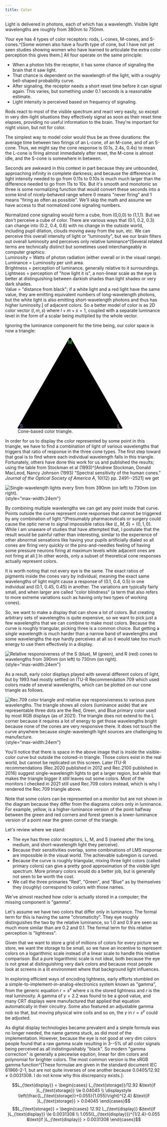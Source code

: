 ```yaml
---
title: Color
...
```


Light is delivered in photons, each of which has a wavelength. Visible light wavelengths are roughly from 380nm to 750nm.

Your eye has 4 types of color receptors:
rods, L-cones, M-cones, and S-cones.^[Some women also have a fourth type of cone, but I have not yet seen studies showing women who have learned to articulate the extra color perception this gives them.]
All four operate on the same principle:

- When a photon hits the receptor, it has some chance of signaling the brain that it saw light.
- That chance is dependent on the wavelength of the light, with a roughly bell-shaped probability curve.
- After signaling, the receptor needs a short reset time before it can signal again. This varies, but something under 0.1 seconds is a reasonable estimate.
- Light intensity is perceived based on frequency of signaling.

Rods react to most of the visible spectrum and react very easily, so except in very dim-light situations they effectively signal as soon as their reset time elapses, providing no useful information to the brain. They're important for night vision, but not for color.

The simplest way to model color would thus be as three durations: the average time between two firings of an L-cone, of an M-cone, and of an S-cone. Thus, we might say the cone response is (0.1s, 2.4s, 0.4s) to mean the L-cone is firing almost immediately after reset, the M-cone is almost idle, and the S-cone is somewhere in between.

Seconds are awkward in this context in part because they are unbounded, approaching infinity in complete darkness; and because the difference in light intensity needed to go from 0.11s to 0.10s is much much larger than the difference needed to go from 11s to 10s. But it's smooth and monotonic so three is some normalizing function that would convert these seconds into a some kind of nicely-behaved range where 0 means "never firing" and 1 means "firing as often as possible". We'll skip the math and assume we have access to that normalized cone signaling numbers.

Normalized cone signaling would form a cube, from (0,0,0) to (1,1,1).
But we don't perceive a cube of color.
There are various ways that (0.1, 0.2, 0.3) can change into (0.2, 0.4, 0.6) with no change in the outside world, including pupil dilation, clouds moving away from the sun, etc. We can perceive this overall intensity of light or "luminosity", but we our brain filters out overall luminosity and perceives only relative luminance^[Several related terms are technically distinct but sometimes used interchangeably in computer graphics:<br/>Luminosity = Watts of photon radiation (either overall or in the visual range).<br/>Luminance = Luminosity per unit area.<br/>Brightness = perception of luminance, generally relative to it surroundings.<br/>Lightness = perception of "how light it is", a non-linear scale as the eye is better at distinguishing between darkish shades than light shades or very dark shades.<br/>Value = "distance from black"; if a white light and a red light have the same value, they are emitting equivalent numbers of long-wavelength photons, but the white light is also emitting short-wavelength photons and thus has higher luminosity.] of adjacent colors. So a better model of color is as 2D color vector $(l,m,s)$ where $l+m+s = 1$, coupled with a separate luminance level in the form of a scalar being multiplied by the whole vector.

Ignoring the luminance component for the time being, our color space is now a triangle:

<figure>
<svg xmlns="http://www.w3.org/2000/svg" version="1.1" viewBox="-2 -2 204 177.20508075688772" style="max-width:24em">
<path d="M 200,173.20508075688772 100,0 0,173.20508075688772 Z" stroke-width="4" stroke="black" stroke-linejoin="round" fill="black"/>
<text x="195" y="173.20508075688772" fill="#ff8080" text-anchor="middle" font-family="arial" font-size="10px">L</text>
<text x="100" y="10" fill="#00ff00" text-anchor="middle" font-family="arial" font-size="10px">M</text>
<text x="5" y="173.20508075688772" fill="#8080ff" text-anchor="middle" font-family="arial" font-size="10px">S</text>
</svg>
<figcaption>Cone-based color triangle.</figcaption>
</figure>

In order for us to display the color represented by some point in this triangle, we have to find a combination of light of various wavelengths that triggers that ratio of response in the three cone types. The first step toward that goal is to find where each individual wavelength falls in this triangle.
Fortunately, others have done this work for us and published the results;
using the table from Stockman et al (1993)^[Andrew Stockman, Donald MacLeod, Nancy Johnson (1993) "Spectral sensitivity of the human cones." *Journal of the Optical Society of America A*, 10(12) pp. 2491--2521] we get

![Single-wavelength lights every 5nm from 390nm (on left) to 730nm (on right).](color-area.svg){style="max-width:24em"}

By combining multiple wavelengths we can get any point inside that curve. Points outside the curve represent cone responses that cannot be triggered by any combination of light.^[Presumably pharmaceuticals or surgery could cause the optic nerve to signal impossible ratios like $(L,M,S)=(0,1,0)$. While I am unaware of studies that have attempted that, I postulate that the result would be painful rather than interesting, similar to the experience of other abnormal sensations like having your pupils artificially dialed so all cones are firing very quickly or the pins-and-needles feeling of having some pressure neurons firing at maximum levels while adjacent ones are not firing at all.]
In other words, only a subset of theoretical cone responses actually represent colors. 

It is worth noting that not every eye is the same. The exact ratios of pigments inside the cones vary by individual, meaning the exact same wavelengths of light might cause a response of (0.1, 0.4, 0.5) in one individual and (0.1, 0.45, 0.45) in another. The variations are typically fairly small, and when larger are called "color blindness" (a term that also refers to more extreme variations such as having only two types of working cones).

So, we want to make a display that can show a lot of colors. But creating arbitrary sets of wavelengths is quite expensive, so we want to pick just a few wavelengths that we can combine to make most colors. Because the curve is roughly triangular, picking three is a common choice. But getting a *single* wavelength is much harder than a narrow band of wavelengths and some wavelengths the eye hardly perceives at all so it would take too much energy to use them effectively in a display.

![Relative responsiveness of the S (blue), M (green), and R (red) cones to wavelengths from 390nm (on left) to 730nm (on right).](color-response.svg){style="max-width:24em"}

As a result, early color displays played with several different colors of light, but by 1993 had mostly settled on ITU-R Recommendation 709 which used colors made of several wavelengths, which can be plotted on our cone triangle as follows.

![Rec.709 color triangle and relative eye responsiveness to various pure wavelengths. The triangle shows all colors (luminance aside) that are representable  three dots are the Red, Green, and Blue primary color used by most RGB displays (as of 2021). The triangle does not extend to the L corner because it requires a lot of energy to get those wavelengths bright because none of the cones are very responsive there. It does not touch the curve anywhere because single-wavelength light sources are challenging to manufacture.](color-curve.svg){style="max-width:24em"}

You'll notice that there is space in the above image that is inside the visible-color curve but outside the colored-in triangle. Those colors exist in the real world, but cannot be replicated on this screen. Later ITU-R recommendations (Rec.2020 published in 2012 and Rec.2100 published in 2016) suggest single-wavelength lights to get a larger region, but while that makes the triangle bigger it still leaves out some colors. Most of the monitors I checked in 2021 still used Rec.709 colors instead, which is why I rendered the Rec.709 triangle above.

Note that some colors can be represented on a monitor but are not shown in the diagram because they differ from the diagrams colors only in luminance.
For example, yellow, is a higher-luminance version of the point halfway between the green and red corners
and forest green is a lower-luminance version of a point near the green corner of the triangle.


Let's review where we stand:

- The eye has three color receptors, L, M, and S (named after the long, medium, and short-wavelength light they perceive).
- Because their sensitivities overlap, some combinations of LMS response are impossible in the visual world. The achievable subregion is curved.
- Because the curve is roughly triangular, mixing three light colors (called primary colors) can give a pretty good approximation of the visible light spectrum. More primary colors would do a better job, but is generally not seen to be worth the cost.
- We call the three primaries "Red", "Green", and "Blue" as by themselves they (roughly) correspond to colors with those names.

We've almost reached how color is actually stored in a computer; the missing component is "gamma".

Let's assume we have two colors that differ only in luminance.
The formal term for this is having the same "chromaticity".
They eye roughly distinguishes the two by the relative luminance,
so 1.0 and 0.9 are seen as much more similar than are 0.2 and 0.1.
The formal term for this relative perception is "lightness".

Given that we want to store a grid of millions of colors for every picture we store, we want the storage to be small, so we have an incentive to represent colors on a logarithmic scale instead of a linear scale to handle this relative comparison.
But a pure logarithmic scale is not ideal, both because the eye is not great at distinguishing very dark colors
and because most people look at screens in a lit environment where that background light influences.

In exploring efficient ways of encoding lightness, early efforts stumbled on a simple-to-implement-in-analog-electronics system known as "gamma", from the generic equation $r = s^{\gamma}$ where $s$ is the stored lightness and $r$ is the real luminosity. A gamma of $\gamma = 2.2$ was found to be a good value, and many CRT displays were manufactured that applied that equation automatically in their circuitry. Some also featured an adjustable gamma nob so that, but moving physical wire coils and so on, the $\gamma$ in $r = s^{\gamma}$ could be adjusted.

As digital display technologies became prevalent and a simple formula was no longer needed, the name gamma stuck, as did most of the implementation. However, because the eye is not good at very dim colors people found that a raw gamma scale resulting in 3--5% of all color signals being perceived as all indistinguishably "black". So modern "gamma correction" is generally a piecewise eqution, linear for dim colors and polynomial for brighter colors. The most common version is the sRGB gamma function^[These formulae are given in the standard document IEC 61966-2-1, but are not quite inverses of one another because $0.0405/12.92 \ne 0.0031308$. I do not know why this discrepancy exists.]:

$$L_{\text{display}} = \begin{cases}
L_{\text{storage}}/12.92 &\text{if }L_{\text{storage}} \le 0.04045 \\
\displaystyle \left(\frac{L_{\text{storage}}+0.055}{1.055}\right)^{2.4} &\text{if }L_{\text{storage}} > 0.04045
\end{cases}$$
$$L_{\text{storage}} = \begin{cases}
12.92 L_{\text{display}} &\text{if }L_{\text{display}} \le 0.0031308 \\
1.055{L_{\text{display}}}^{1/2.4}-0.055 &\text{if }L_{\text{display}} > 0.0031308
\end{cases}$$



<!--






Color is more complicated than you think it is, and much of that complication will matter in computer graphics.

# Overview

- Perceptual light is comprised of many photons, each with a single wavelength.
- Three types of cones dominate our color vision. Rods are ineffective except in very dim situations.
- Each cone responds to photons with a range of wavelengths
    - The L cones respond to the longest wavelengths: roughly 470–655nm
    - The M cones respond to the medium wavelengths: roughly 455–620nm
    - The S cones respond to the shortest wavelengths: roughly 405–500nm
- Perceptually, color is split between chromaticity and luminosity
    - Luminosity is perceived overall brightness
        - This is relative to other nearby illumination
        - Some wavelengths look brighter than others: 560nm (yellowish-green) is the brightest-looking
        - The eye is better at distinguishing shades of darker luminosity than brighter luminosity
    - Chromaticity is perceived color
        - Chromaticity is defined by relative responsiveness of L, M, and S cones,
            which can be represented by a normalized vector like $\frac{(L,M,S)}{L+M+S}$
        - The set of all normalized 3-vectors makes up a triangle.
        - Because of responsiveness overlap, no light can cause the M cone to respond without also having L and/or S response. Thus, normalized vectors like $(0,1,0)$ cannot be created by any visual phenomenon.
        - Plotting all pure-wavelength light within the triangle shows a curved line, something like a lopsided horseshoe. Any point inside that horseshoe can be created by some combination of light, and except at the edges by many different combinations of light.
        - The perceived importance of color is not linear, so the most popular chromaticity diagrams (like CIE 1931s's $xy$ diagram) incorporate a nonlinear scaling factor
- Light-emitting displays (including most current screens) present a subset of chromaticities by mixing three colors of light
    - Single-wavelength lights are impractical to engineer at display scales, so the primary colors emit a narrow band of wavelengths instead, meaning their chromaticities are in the interior of the chromaticity diagram, not on its edges
    - The eye is not very sensitive to the most-blue and most-red visible wavelengths, so using them is energy-inefficient
    - The chromaticity diagram has a curved boundary, while three primary colors gives a triangle inside it. No finite number of primary colors can represent every chromaticity.
    - We generally call the light-emissive primary colors Red, Green, and Blue or RGB. Red mostly stimulates L cones, Blue mostly stimulates S cones, and Green is a compromise point in the curved region of the diagram stimulating M strongly, L less strongly, and S only a little.
- Light-absorbing displays (primarily color printers) present a subset of chromaticities by combining pigments that absorb different subsets of light.
    - The most popular pigments are
        - Cyan (C), which absorbs most wavelengths that primarily trigger the L cone 
        - Magenta (M), which absorbs most wavelengths that primarily trigger the M cone 
        - Yellow (Y), which absorbs most wavelengths that primarily trigger the S cone 
        - Black (K), which absorbs all of the visible spectrum
    - To be able to present bright colors, the absorbtion profiles should have minimal overlap. But because pigments do not have crisp wavelength boundaries, that means some wavelengths aren't fully absorbed even if CMY are applied at full strength. This is one reason that black is included (another reason is cost, as black is inexpensive to produce and popular in practice).
    - Because black absorbs some light that the other primaries don't, it can be thought of as a fourth print primary color that expands the set of representable chromaticities. However, it can only be used for that purpose if the color is not bright, and its contributions are relatively small.
    - $\displaystyle\begin{array}{l}R \approx 1-C-K\\G \approx 1-M-K\\B \approx 1-Y-K\end{array}$<br/> but these simulated RGB primaries each cover a much wider set of wavelengths than those used in light-emitting displays so the resulting representable chromaticities are a smaller subset of those possible in nature.
    - Using more pigments both allows a better approximation of the curved chromaticity diagram and allows narrower wavelength specificity, moving the covered region close to the edges of the diagram.
- Digital storage of color  ...
    - ...
- Digital presentation of color for artists  ...
    - ...

# Physics

Each photon has a wavelength and energy, which are different ways of measuring the same thing: high energy = short wavelength. Visible light has wavelengths between 380nm and 750nm.

Most sources of light include photons of many different wavelengths. The main exceptions are lasers, light-emitting diodes, and some types of florescence and phosphorescence.


# Biology

Your eye has four^[A small percentage of females have five: rods and four types of cones. I am unaware of any study showing these women have learned to distinguish the extra colors those extra cones theoretically allow them to perceive.] types of light receptors: rods and three types of cones. All four operate on the same general principle:

- When a photon hits the receptor, it has some chance of signalling the brain that it saw light.
- That chance is dependant on the wavelength of the light, with a roughly bell-shaped probability curve.
- After signaling, the receptor needs a short reset time before it can signal again.
- Light intensity is percieved based on frequency of signalling.

The rods react to most visible spectrum wavelenghts and have high proability of signaling; in any well-lit scenario they are more-or-less all continuously signalling; only in very dim-light situations do they provide useful visual information to the brain.

| Energy | Wavelength | Color | Peak | Approximate Range |
|:------:|:----------:|:-----:|:----:|:-----:|
| High (H) | Short (S) | Blue | 445nm | 400–520nm |
| Medium (M) | Medium (M) | Green | 535nm | 420–640nm |
| Low (L) | Long (L) | Red | 575nm | 450–680nm |

![Graph of reactivity of three cones (from [wikimedia](https://commons.wikimedia.org/wiki/File:Cones_SMJ2_E.svg))](https://upload.wikimedia.org/wikipedia/commons/1/1e/Cones_SMJ2_E.svg)

Because of the overlap of cone sensitivity regions, there is no wavelength or combination of wavelengths of light that will cause the medium-sensitivity "green" cone to signal the brain without one of the other two cone types also signaling the brain.

You have many more red and green cones than blue cones, and the precise ratios vary by person and by region of the retina. This distribution effects only the resolution of perception in different colors, not the perceived color itself.

Pupils will dilate or contract to try to keep the number of photons entering the eye within optimal ranges: few enough photons that you can distinguish between light intensities, but enough photons that cones are providing frequent information to the brain. This means that absolute intensity of illumination is not a perfect predictor of perceived brightness of color: rather, brightness is perceived relative to the overall scene.

The optic center of the brain further removes perception of intensity and, to some degree, color. A region appears to be darker if surrounded by brighter things and brighter if surrounded by darker things. Similarly, after some time wearing rose-colored glasses the world stops looking rose-colored and starts to look normal again. Both of these phenomenon are cognitive, not physiological, but also both hard-wired into the brain.


# Modeling Cones

A straightforward way of modeling the perception of color is with three numbers: the signaling rate (in Hertz) of each of the three cone types. Perhaps for one region each red cone is signaling six times a second, each green cone once every four seconds, and each blue cone twice a second, for a cone response vector of (6, ¼, 2). This can be seen as the color data that travels along the optic nerve from retina to brain.

<figure>
<svg viewBox="0 15 200 220" style="max-width:30em; display:table; margin:auto; font-size:10px; font-family:Arial;">
<circle cx="40" cy="160" r="2"/>
<line x1="40" y1="160" x2="40" y2="40" stroke="black"/>
<path d="m 40,40 -2,0 2,-6 2,6 Z"/>
<text x="40" y="26" text-anchor="middle" fill="green">M</text>
<g transform="translate(40,160) rotate(80) translate(-40,-160)">
<line x1="40" x2="40" y1="160" y2="40" stroke="black"/>
<path d="m 40,40 -2,0 2,-6 2,6 Z"/>
</g>
<text x="170" y="138" text-anchor="start" fill="darkred">L</text>
<g transform="translate(40,160) rotate(130) translate(-40,-160)">
<line x1="40" x2="40" y1="160" y2="80" stroke="black"/>
<path d="m 40,80 -2,0 2,-6 2,6 Z"/>
</g>
<text x="108" y="222" text-anchor="start" fill="blue">S</text>
<text x="36" y="163" text-anchor="end">0 Hz</text>
<line x1="30" y1="60" x2="38" y2="60" stroke="black"/>
<text x="28" y="63" text-anchor="end">12 Hz</text>
<line x1="142" y1="145" x2="142" y2="153" stroke="black"/>
<text x="142" y="163" text-anchor="middle">12 Hz</text>
<line x1="86" y1="202" x2="86" y2="210" stroke="black"/>
<text x="86" y="220" text-anchor="middle">12 Hz</text>
</svg>
<figcaption>Three cone response rates.</figcaption>
</figure>

The cone response vector is not particularly useful representation for computer graphics; indeed, I've never seen it used in any code. One problem is its nonlinear scale: doubling the number of photons brings the Hz twice as close to their maximum value and that maximum, while *roughly* 12 Hz, varies by person and is a bit different each time each cone it signals. So we want to apply some kind of nonlinear rescaling of the axes to bring them into more perceptually-useful units.

<figure>
<svg viewBox="0 15 240 210" style="max-width:33em; display:table; margin:auto; font-size:10px; font-family:Arial;">
<circle cx="40" cy="160" r="2"/>
<line x1="40" y1="160" x2="40" y2="40" stroke="black"/>
<path d="m 40,40 -2,0 2,-6 2,6 Z"/>
<text x="40" y="26" text-anchor="middle" fill="green">M</text>
<g transform="translate(40,160) rotate(80) translate(-40,-160)">
<line x1="40" x2="40" y1="160" y2="40" stroke="black"/>
<path d="m 40,40 -2,0 2,-6 2,6 Z"/>
</g>
<text x="170" y="138" text-anchor="start" fill="darkred">L</text>
<g transform="translate(40,160) rotate(130) translate(-40,-160)">
<line x1="40" x2="40" y1="160" y2="80" stroke="black"/>
<path d="m 40,80 -2,0 2,-6 2,6 Z"/>
</g>
<text x="108" y="222" text-anchor="start" fill="blue">S</text>
<text x="36" y="163" text-anchor="end">0</text>
<line x1="30" y1="60" x2="38" y2="60" stroke="black"/>
<text x="28" y="63" text-anchor="end">1</text>
<line x1="142" y1="145" x2="142" y2="153" stroke="black"/>
<text x="142" y="163" text-anchor="middle">1</text>
<line x1="86" y1="202" x2="86" y2="210" stroke="black"/>
<text x="86" y="220" text-anchor="middle">1</text>
<g stroke-dasharray="2 2" fill="none" stroke="black">
<path d="m 40,60 102,-15 0,97 46,41 -102,15 0,-97 102,-15 0,97 M 40,60 l 46,41 M 40,60 m 102,-15 46,41"/>
</g>
</svg>
<figcaption>Volume of possible normalized cone response rates.</figcaption>
</figure>

However, a normalized volume is still not ideal because both the pupil and the optic center normalize overall brightness. Effectively that means we perceive *relative* response rates far more than we perceive *absolute* response rates. Conceptually, this projects a point in the volume onto a brightness-normalized plane, where (1, 1, 0) and (⅓, ⅓, 0) look like the same color (unless they are next to one another, in which case one looks darker than the other).

<figure>
<svg viewBox="0 15 240 210" style="max-width:33em; display:table; margin:auto; font-size:10px; font-family:Arial;">
<circle cx="40" cy="160" r="2"/>
<line x1="40" y1="160" x2="40" y2="40" stroke="black"/>
<path d="m 40,40 -2,0 2,-6 2,6 Z"/>
<text x="40" y="26" text-anchor="middle" fill="green">M</text>
<g transform="translate(40,160) rotate(80) translate(-40,-160)">
<line x1="40" x2="40" y1="160" y2="40" stroke="black"/>
<path d="m 40,40 -2,0 2,-6 2,6 Z"/>
</g>
<text x="170" y="138" text-anchor="start" fill="darkred">L</text>
<g transform="translate(40,160) rotate(130) translate(-40,-160)">
<line x1="40" x2="40" y1="160" y2="80" stroke="black"/>
<path d="m 40,80 -2,0 2,-6 2,6 Z"/>
</g>
<text x="108" y="222" text-anchor="start" fill="blue">S</text>
<text x="36" y="163" text-anchor="end">0</text>
<line x1="30" y1="60" x2="38" y2="60" stroke="black"/>
<text x="28" y="63" text-anchor="end">1</text>
<line x1="142" y1="145" x2="142" y2="153" stroke="black"/>
<text x="142" y="163" text-anchor="middle">1</text>
<line x1="86" y1="202" x2="86" y2="210" stroke="black"/>
<text x="86" y="220" text-anchor="middle">1</text>
<g stroke-dasharray="2 2" fill="none" stroke="black">
<path d="m 40,60 102,-15 0,97 46,41 -102,15 0,-97 102,-15 0,97 M 40,60 l 46,41 M 40,60 m 102,-15 46,41"/>
</g>
<path d="m 40,60 102,82 -56,56 z" fill="rgba(0,0,0,0.25)"/>
</svg>
<figcaption>Conceptual plane of color perception within normalized cone response volume.</figcaption>
</figure>


Conceptually, this gives us a triangle of possible colors,
to which relative brightness can be added as a third axis.
However, cone responsiveness overlaps so not all of this triangle of colors is achievable in practice.
Plotting single-wavelength light within this triangle shows a curved-boundary subregion; all colors that can be perceived (without artificial stimulation of cones via some input other than light^[I have never encountered studies where cones are stimulated artificially via surgery or drugs, but know of no intrinsic reason why they could not be. In theory, this could cause a person to perceive colors that are literally impossible in the real world.]) lie within this subregion.

![Single-wavelength lights within normalized cone response color triangle.^[Plotted based on data from Andrew Stockman, Donald MacLeod, Nancy Johnson (1993) "Spectral sensitivity of the human cones." *Journal of the Optical Society of America A*, 10(12) pp. 2491--2521]](color-curve.svg){style="max-width:24em"}

The two extremes of this curve are worth note.

At the long-wavelength extreme, even the L cone is not very receptive; so while the eye can distinguish between 700nm from 730nm, it requires a very strong red-only light source with virtually no ambient photons of other wavelengths to achieve that color perception. That lighting condition happens so rarely in nature that most people have no experience distinguishing "very red" from simply "red".

At the short-wavelength extreme, the curve hooks back toward red. Wavelengths shorter than about 430nm look similar to a mix of the 430nm "most blue" light and a little red light.
The size and strength of that hook varies by person, and can cause some people to see a hint of violet beyond the blue end of a rainbow.
Everyone can perceive that same violet if exposed to mix of a lot of blue and a little red light.

# Perceived Chromaticity

Our brain is far more sensitive to some colors than others. If you ask someone "which are more similar: this pair of colors or that pair of colors" their answers will not generally correlated to wavelength, number of distinct wavelengths needed, or any other simple function of light or cones.
The *Commission Internationale de l'éclairage* (CIE, known in English as the International Commission on Illumination) has performed human studies like this several times, starting in the 1920s, to produce various "chromaticity color spaces" by warping the light-possible part of the triangle so that distances in the color space are roughly equivalent to perceived differences of color.
The best known of these are CIE-1931 and CIELUV.

![A false-color picture of CIE-1931 (from [wikimedia](https://commons.wikimedia.org/wiki/File:CIE-1931_diagram_in_LAB_space.svg))](https://upload.wikimedia.org/wikipedia/commons/5/5f/CIE-1931_diagram_in_LAB_space.svg){style="max-width:30em"}

![A false-color picture of CIELUV (from [wikimedia](https://commons.wikimedia.org/wiki/File:CIE_1976_UCS.png))](https://upload.wikimedia.org/wikipedia/commons/8/83/CIE_1976_UCS.png){style="max-width:30em"}

Note that the above images have colors, but the colors used are *not* the colors represented by the corresponding regions of the chromaticity diagram.
You are viewing them on a screen or in print, neither of which are capable of representing all chromaticities.

Both diagrams have two axes;
$x$ and $y$ for CIE-1931 and $u'$ and $v'$ for CIELUV.
When it is important to model colors based on perceptual distance between them, computer graphics commonly works in one of these coordinate systems, with a third axis for *luminance*, the perceived brightness of a color.

Note that luminance is not simply the photonic energy of light nor the sum of cone responsiveness.
We perceive green light as being much brighter than red light, and red light as being much brighter than blue light.

:::aside
**CIE 1931**

Despite many issues having been identified and alternate chromaticity spaces being proposed since its creation, CIE 1931 remains the dominate way to defined chromaticity today. It can be derived from LMS responsiveness via the intermediate values XYZ (note: case maters, X and x are distinct).

XYZ values were part of the CIE-1931 specification and predate our current understanding of cone responsiveness, but a conversion between XYZ and cone responsiveness was published as the Hunt-Pointer-Estevez matrix in 1980^[Schanda, Jnos, ed. (2007). *Colorimetry*. p. 305. [doi:10.1002/9780470175637](https://doi.org/10.1002%2F9780470175637).]:
$$
\begin{bmatrix}X\\Y\\Z\end{bmatrix} =
\begin{bmatrix}1.9102&-1.11212&0.20191\\0.37095&0.62905&0\\0&0&1\end{bmatrix}
\begin{bmatrix}L\\M\\S\end{bmatrix}
$$

Given XYZ values, the defining formulae for CIE xy are
$$x = \frac{X}{X+Y+Z}$$
$$y = \frac{Y}{X+Y+Z}$$

Combing the matrix with the defining formulae we have
$$x = \frac{1.9102 L - 1.11212 M + 0.20191 S}{-0.48307 M + 1.20191 S + 2.28115 L}$$
$$y = \frac{0.37095 L + 0.62905 M}{-0.48307 M + 1.20191 S + 2.28115 L}$$
:::


# Light-emissive display coordinates

Light-emissive color displays include television, computer monitor, phone screen and other displays that are visible even in the dark.
Although the details vary, all of them work via the same basic principle:
a densely-packed space of very small components that each emit a narrow band of wavelengths.
Because the chromaticity diagram is roughly triangular, almost all such displays pick three wavelengths to emit.

Picking the exact wavelengths to emit is not as trivial as it may seem.

- Creating materials and assemblages that emit a desired narrow band of photons is challenging, and the more narrow the wavelength band the more challenging the engineering.
- There's an energy/quality trade-off: wavelengths that trigger the L cones much more strongly than the M cones require 10 to 100 times more power to produce than other colors because the L cones are not very sensitive in those wavelengths.

ITU-R Recommendation BT.2020 defines the light emitters for a UHDTV to be single-wavelength emitters of 467nm (blue), 532nm (green), and 630nm (red).
To the best of my knowledge, no current commodity hardware is capable of producing these wavelengths precisely.
The earlier ITU-R Recommendation BT.709 defines the light emitters for an HDTV to be wavelength-band emitters that can be achieved in various ways, such as with color filters over a white backlight or color LEDs which often have a 20nm spread in their emitted spectra.

![HDTV and UHDTV RGB coordinates in CIE-1931 (from [wikimedia](https://commons.wikimedia.org/wiki/File:CIExy1931_Rec_2020_and_Rec_709.svg))](https://upload.wikimedia.org/wikipedia/commons/2/27/CIExy1931_Rec_2020_and_Rec_709.svg){style="max-width:30em"}

Whatever the precise colors used, the hardware model for this is called RGB: the amount of illumination to be emitted by red, green, and blue emitters.

Display hardware needs to be given raw RGB data, but it is not space-efficient to store color data as raw RGB.
The perceptual difference between 10% and 20% illumination is much greater than the perceptual difference between 80% and 90%, so it is desirable to use more of the bits to store lower levels of light than are used for higher levels of light.

Early approaches to provide more storage for dimmer colors involved building nonlinearity into the dominant physical display device of the day, the cathode ray tube or CRT.
Because these were analog systems, the available functions were limited; the one used was typically called "gamma" and characterized by the following function:
$$V_{\text{display}} = {V_{\text{storage}}}^{\gamma}$$
$$V_{\text{storage}} = {V_{\text{display}}}^{1 / \gamma}$$
where we assume $V$ are in a normalized 0 (no light) to 1 (maximum light) range.
Empirically, $\gamma = 2.2$ is considered a useful value, but it was not standardized and some monitors allowed the display gamma to be adjusted by a physical knob.

This simple power-based gamma was not good for very dark colors, so the sRGB standard that dominates RGB-based file formats today defines the following piecewise function instead^[These formulae are given in the standard document IEC 61966-2-1, but are not quite inverses of one another because $0.0405/12.92 \ne 0.0031308$. I do not know why this discrepancy exists.]:
$$V_{\text{display}} = \begin{cases}
V_{\text{storage}}/12.92 &\text{if }V_{\text{storage}} \le 0.04045 \\
\displaystyle \left(\frac{V_{\text{storage}}+0.055}{1.055}\right)^{2.4} &\text{if }V_{\text{storage}} > 0.04045
\end{cases}$$
$$V_{\text{storage}} = \begin{cases}
12.92 V_{\text{display}} &\text{if }V_{\text{display}} \le 0.0031308 \\
1.055{V_{\text{display}}}^{1/2.4}-0.055 &\text{if }V_{\text{display}} > 0.0031308
\end{cases}$$

Despite the fact that sRGB cannot be expressed as a simple gamma exponent, it is still common to call any nonlinear storage favoring darker values a "gamma correction".

# Synthesis: what color is `#e3b021`?

Consider the web color string `#e3b021`.

This is an sRGB color value in hexadecimal:
`0xe3` = 227/255 = 0.89020 of the available red light,
`0xb0` = 176/255 = 0.69020 of the available green light, and
`0x21` = 33/255 = 0.12941 of the available blue light.

But that's in storage space; undoing the "gamma correction" we have
0.76815 red, 0.4342 green, and 0.0152 blue light ratios.

Depending on the specific colored light sources those might produce various photon wavelengths, but assuming we have a correctly calibrated HDTV display

:::example
finish this
:::

All of which produces this color:
<span style="width:5em; height:5em; background: #e3b021; display: inline-block; vertical-align:middle;"></span>

# Pigment

![Multiple color models graphed in CIE-1931, including the SWOP CMYK standard for color printers (from [wikimedia](https://commons.wikimedia.org/wiki/File:CIE1931xy_gamut_comparison.svg))](https://upload.wikimedia.org/wikipedia/commons/1/1e/CIE1931xy_gamut_comparison.svg){style="max-width:30em"}


-->
